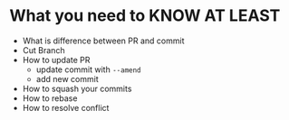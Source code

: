 # What you need to KNOW AT LEAST
- What is difference between PR and commit
- Cut Branch
- How to update PR
  - update commit with `--amend`
  - add new commit
- How to squash your commits
- How to rebase
- How to resolve conflict

